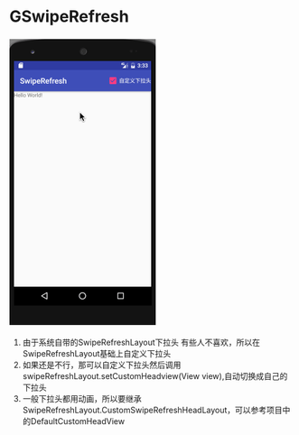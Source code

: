 # GSwipeRefresh <br>
###            ![](/screen/SwipeRefresh.gif) <br>

1. 由于系统自带的SwipeRefreshLayout下拉头 有些人不喜欢，所以在SwipeRefreshLayout基础上自定义下拉头  <br> 
2. 如果还是不行，那可以自定义下拉头然后调用swipeRefreshLayout.setCustomHeadview(View view),自动切换成自己的下拉头  <br>  
3. 一般下拉头都用动画，所以要继承SwipeRefreshLayout.CustomSwipeRefreshHeadLayout，可以参考项目中的DefaultCustomHeadView

